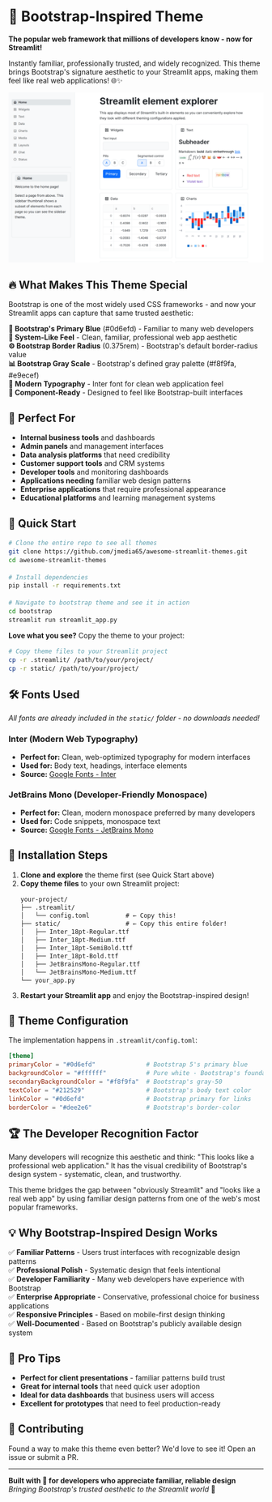 # 💙 Bootstrap-Inspired Theme

**The popular web framework that millions of developers know - now for Streamlit!**

Instantly familiar, professionally trusted, and widely recognized. This theme brings Bootstrap's signature aesthetic to your Streamlit apps, making them feel like real web applications! 🌐✨

![Bootstrap Theme](bootstrap.png)

## 🔥 What Makes This Theme Special

Bootstrap is one of the most widely used CSS frameworks - and now your Streamlit apps can capture that same trusted aesthetic:

**🔵 Bootstrap's Primary Blue** (#0d6efd) - Familiar to many web developers  
**📱 System-Like Feel** - Clean, familiar, professional web app aesthetic  
**⚙️ Bootstrap Border Radius** (0.375rem) - Bootstrap's default border-radius value  
**📊 Bootstrap Gray Scale** - Bootstrap's defined gray palette (#f8f9fa, #e9ecef)  
**🎯 Modern Typography** - Inter font for clean web application feel  
**🧩 Component-Ready** - Designed to feel like Bootstrap-built interfaces

## 🎯 Perfect For

- **Internal business tools** and dashboards
- **Admin panels** and management interfaces
- **Data analysis platforms** that need credibility
- **Customer support tools** and CRM systems
- **Developer tools** and monitoring dashboards
- **Applications needing** familiar web design patterns
- **Enterprise applications** that require professional appearance
- **Educational platforms** and learning management systems

## 🚀 Quick Start

```bash
# Clone the entire repo to see all themes
git clone https://github.com/jmedia65/awesome-streamlit-themes.git
cd awesome-streamlit-themes

# Install dependencies
pip install -r requirements.txt

# Navigate to bootstrap theme and see it in action
cd bootstrap
streamlit run streamlit_app.py
```

**Love what you see?** Copy the theme to your project:

```bash
# Copy theme files to your Streamlit project
cp -r .streamlit/ /path/to/your/project/
cp -r static/ /path/to/your/project/
```

## 🛠️ Fonts Used

_All fonts are already included in the `static/` folder - no downloads needed!_

### Inter (Modern Web Typography)

- **Perfect for:** Clean, web-optimized typography for modern interfaces
- **Used for:** Body text, headings, interface elements
- **Source:** [Google Fonts - Inter](https://fonts.google.com/specimen/Inter)

### JetBrains Mono (Developer-Friendly Monospace)

- **Perfect for:** Clean, modern monospace preferred by many developers
- **Used for:** Code snippets, monospace text
- **Source:** [Google Fonts - JetBrains Mono](https://fonts.google.com/specimen/JetBrains+Mono)

## 📁 Installation Steps

1. **Clone and explore** the theme first (see Quick Start above)
2. **Copy theme files** to your own Streamlit project:
   ```
   your-project/
   ├── .streamlit/
   │   └── config.toml          # ← Copy this!
   ├── static/                  # ← Copy this entire folder!
   │   ├── Inter_18pt-Regular.ttf
   │   ├── Inter_18pt-Medium.ttf
   │   ├── Inter_18pt-SemiBold.ttf
   │   ├── Inter_18pt-Bold.ttf
   │   ├── JetBrainsMono-Regular.ttf
   │   └── JetBrainsMono-Medium.ttf
   └── your_app.py
   ```
3. **Restart your Streamlit app** and enjoy the Bootstrap-inspired design!

## 🎨 Theme Configuration

The implementation happens in `.streamlit/config.toml`:

```toml
[theme]
primaryColor = "#0d6efd"              # Bootstrap 5's primary blue
backgroundColor = "#ffffff"           # Pure white - Bootstrap's foundation
secondaryBackgroundColor = "#f8f9fa"  # Bootstrap's gray-50
textColor = "#212529"                 # Bootstrap's body text color
linkColor = "#0d6efd"                 # Bootstrap primary for links
borderColor = "#dee2e6"               # Bootstrap's border-color
```

## 🏆 The Developer Recognition Factor

Many developers will recognize this aesthetic and think: "This looks like a professional web application." It has the visual credibility of Bootstrap's design system - systematic, clean, and trustworthy.

This theme bridges the gap between "obviously Streamlit" and "looks like a real web app" by using familiar design patterns from one of the web's most popular frameworks.

## 💡 Why Bootstrap-Inspired Design Works

✅ **Familiar Patterns** - Users trust interfaces with recognizable design patterns  
✅ **Professional Polish** - Systematic design that feels intentional  
✅ **Developer Familiarity** - Many web developers have experience with Bootstrap  
✅ **Enterprise Appropriate** - Conservative, professional choice for business applications  
✅ **Responsive Principles** - Based on mobile-first design thinking  
✅ **Well-Documented** - Based on Bootstrap's publicly available design system

## 🎯 Pro Tips

- **Perfect for client presentations** - familiar patterns build trust
- **Great for internal tools** that need quick user adoption
- **Ideal for data dashboards** that business users will access
- **Excellent for prototypes** that need to feel production-ready

## 🤝 Contributing

Found a way to make this theme even better? We'd love to see it! Open an issue or submit a PR.

---

**Built with 💙 for developers who appreciate familiar, reliable design**  
_Bringing Bootstrap's trusted aesthetic to the Streamlit world_ 🚀
